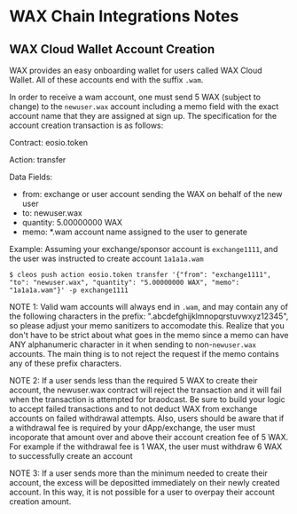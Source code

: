 WAX Chain Integrations Notes
===========================

## WAX Cloud Wallet Account Creation

WAX provides an easy onboarding wallet for users called WAX Cloud Wallet. All of these accounts end with the suffix `.wam`.

In order to receive a wam account, one must send 5 WAX (subject to change) to the `newuser.wax` account including a memo field with the exact account name that they are assigned at sign up. The specification for the account creation transaction is as follows:

Contract: eosio.token

Action: transfer

Data Fields:
* from: exchange or user account sending the WAX on behalf of the new user
* to: newuser.wax
* quantity: 5.00000000 WAX
* memo: *.wam account name assigned to the user to generate

Example:
Assuming your exchange/sponsor account is `exchange1111`, and the user was instructed to create account `1a1a1a.wam`
```
$ cleos push action eosio.token transfer '{"from": "exchange1111", "to": "newuser.wax", "quantity": "5.00000000 WAX", "memo": "1a1a1a.wam"}' -p exchange1111
```

NOTE 1: Valid wam accounts will always end in `.wam`, and may contain any of the following characters in the prefix: ".abcdefghijklmnopqrstuvwxyz12345", so please adjust your memo sanitizers to accomodate this. Realize that you don't have to be strict about what goes in the memo since a memo can have ANY alphanumeric character in it when sending to non-`newuser.wax` accounts. The main thing is to not reject the request if the memo contains any of these prefix characters.

NOTE 2: If a user sends less than the required 5 WAX to create their account, the newuser.wax contract will reject the transaction and it will fail when the transaction is attempted for braodcast. Be sure to build your logic to accept failed transactions and to not deduct WAX from exchange accounts on failed withdrawal attempts. Also, users should be aware that if a withdrawal fee is required by your dApp/exchange, the user must incoporate that amount over and above their account creation fee of 5 WAX. For example if the withdrawal fee is 1 WAX, the user must withdraw 6 WAX to successfully create an account

NOTE 3: If a user sends more than the minimum needed to create their account, the excess will be depositted immediately on their newly created account. In this way, it is not possible for a user to overpay their account creation amount.
